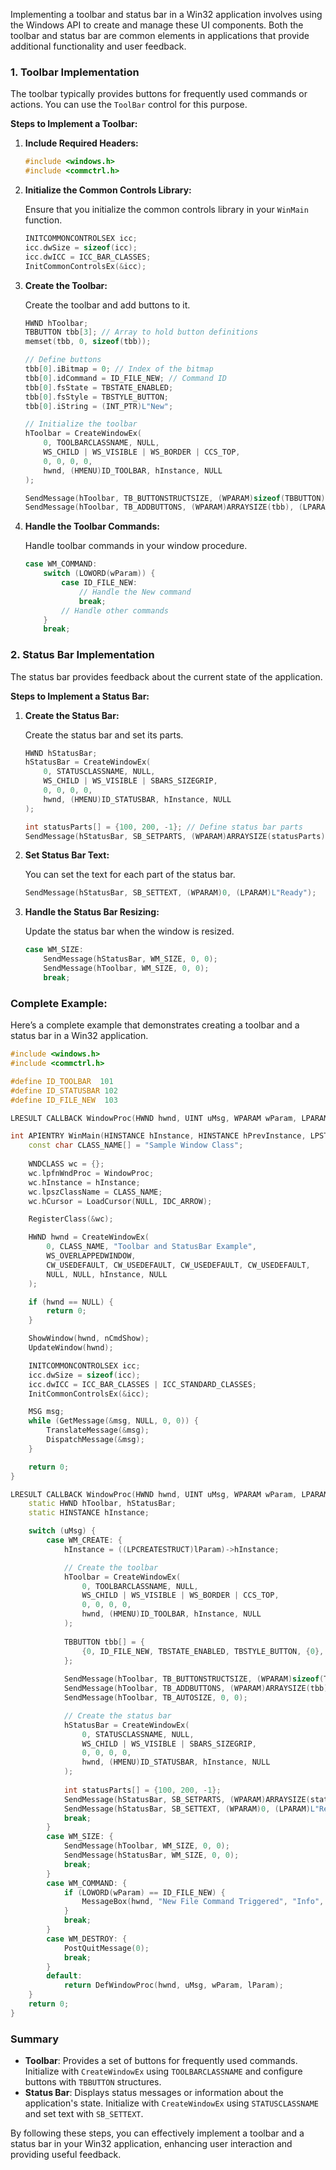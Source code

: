 Implementing a toolbar and status bar in a Win32 application involves using the Windows API to create and manage these UI components. Both the toolbar and status bar are common elements in applications that provide additional functionality and user feedback.

### **1. Toolbar Implementation**

The toolbar typically provides buttons for frequently used commands or actions. You can use the `ToolBar` control for this purpose.

**Steps to Implement a Toolbar:**

1. **Include Required Headers:**

   ```cpp
   #include <windows.h>
   #include <commctrl.h>
   ```

2. **Initialize the Common Controls Library:**

   Ensure that you initialize the common controls library in your `WinMain` function.

   ```cpp
   INITCOMMONCONTROLSEX icc;
   icc.dwSize = sizeof(icc);
   icc.dwICC = ICC_BAR_CLASSES;
   InitCommonControlsEx(&icc);
   ```

3. **Create the Toolbar:**

   Create the toolbar and add buttons to it.

   ```cpp
   HWND hToolbar;
   TBBUTTON tbb[3]; // Array to hold button definitions
   memset(tbb, 0, sizeof(tbb));
   
   // Define buttons
   tbb[0].iBitmap = 0; // Index of the bitmap
   tbb[0].idCommand = ID_FILE_NEW; // Command ID
   tbb[0].fsState = TBSTATE_ENABLED;
   tbb[0].fsStyle = TBSTYLE_BUTTON;
   tbb[0].iString = (INT_PTR)L"New";
   
   // Initialize the toolbar
   hToolbar = CreateWindowEx(
       0, TOOLBARCLASSNAME, NULL,
       WS_CHILD | WS_VISIBLE | WS_BORDER | CCS_TOP,
       0, 0, 0, 0,
       hwnd, (HMENU)ID_TOOLBAR, hInstance, NULL
   );
   
   SendMessage(hToolbar, TB_BUTTONSTRUCTSIZE, (WPARAM)sizeof(TBBUTTON), 0);
   SendMessage(hToolbar, TB_ADDBUTTONS, (WPARAM)ARRAYSIZE(tbb), (LPARAM)&tbb);
   ```

4. **Handle the Toolbar Commands:**

   Handle toolbar commands in your window procedure.

   ```cpp
   case WM_COMMAND:
       switch (LOWORD(wParam)) {
           case ID_FILE_NEW:
               // Handle the New command
               break;
           // Handle other commands
       }
       break;
   ```

### **2. Status Bar Implementation**

The status bar provides feedback about the current state of the application.

**Steps to Implement a Status Bar:**

1. **Create the Status Bar:**

   Create the status bar and set its parts.

   ```cpp
   HWND hStatusBar;
   hStatusBar = CreateWindowEx(
       0, STATUSCLASSNAME, NULL,
       WS_CHILD | WS_VISIBLE | SBARS_SIZEGRIP,
       0, 0, 0, 0,
       hwnd, (HMENU)ID_STATUSBAR, hInstance, NULL
   );
   
   int statusParts[] = {100, 200, -1}; // Define status bar parts
   SendMessage(hStatusBar, SB_SETPARTS, (WPARAM)ARRAYSIZE(statusParts), (LPARAM)statusParts);
   ```

2. **Set Status Bar Text:**

   You can set the text for each part of the status bar.

   ```cpp
   SendMessage(hStatusBar, SB_SETTEXT, (WPARAM)0, (LPARAM)L"Ready");
   ```

3. **Handle the Status Bar Resizing:**

   Update the status bar when the window is resized.

   ```cpp
   case WM_SIZE:
       SendMessage(hStatusBar, WM_SIZE, 0, 0);
       SendMessage(hToolbar, WM_SIZE, 0, 0);
       break;
   ```

### **Complete Example:**

Here’s a complete example that demonstrates creating a toolbar and a status bar in a Win32 application.

```cpp
#include <windows.h>
#include <commctrl.h>

#define ID_TOOLBAR  101
#define ID_STATUSBAR 102
#define ID_FILE_NEW  103

LRESULT CALLBACK WindowProc(HWND hwnd, UINT uMsg, WPARAM wParam, LPARAM lParam);

int APIENTRY WinMain(HINSTANCE hInstance, HINSTANCE hPrevInstance, LPSTR lpCmdLine, int nCmdShow) {
    const char CLASS_NAME[] = "Sample Window Class";
    
    WNDCLASS wc = {};
    wc.lpfnWndProc = WindowProc;
    wc.hInstance = hInstance;
    wc.lpszClassName = CLASS_NAME;
    wc.hCursor = LoadCursor(NULL, IDC_ARROW);

    RegisterClass(&wc);

    HWND hwnd = CreateWindowEx(
        0, CLASS_NAME, "Toolbar and StatusBar Example",
        WS_OVERLAPPEDWINDOW,
        CW_USEDEFAULT, CW_USEDEFAULT, CW_USEDEFAULT, CW_USEDEFAULT,
        NULL, NULL, hInstance, NULL
    );

    if (hwnd == NULL) {
        return 0;
    }

    ShowWindow(hwnd, nCmdShow);
    UpdateWindow(hwnd);

    INITCOMMONCONTROLSEX icc;
    icc.dwSize = sizeof(icc);
    icc.dwICC = ICC_BAR_CLASSES | ICC_STANDARD_CLASSES;
    InitCommonControlsEx(&icc);

    MSG msg;
    while (GetMessage(&msg, NULL, 0, 0)) {
        TranslateMessage(&msg);
        DispatchMessage(&msg);
    }

    return 0;
}

LRESULT CALLBACK WindowProc(HWND hwnd, UINT uMsg, WPARAM wParam, LPARAM lParam) {
    static HWND hToolbar, hStatusBar;
    static HINSTANCE hInstance;

    switch (uMsg) {
        case WM_CREATE: {
            hInstance = ((LPCREATESTRUCT)lParam)->hInstance;

            // Create the toolbar
            hToolbar = CreateWindowEx(
                0, TOOLBARCLASSNAME, NULL,
                WS_CHILD | WS_VISIBLE | WS_BORDER | CCS_TOP,
                0, 0, 0, 0,
                hwnd, (HMENU)ID_TOOLBAR, hInstance, NULL
            );
            
            TBBUTTON tbb[] = {
                {0, ID_FILE_NEW, TBSTATE_ENABLED, TBSTYLE_BUTTON, {0}, 0, (INT_PTR)L"New"}
            };
            
            SendMessage(hToolbar, TB_BUTTONSTRUCTSIZE, (WPARAM)sizeof(TBBUTTON), 0);
            SendMessage(hToolbar, TB_ADDBUTTONS, (WPARAM)ARRAYSIZE(tbb), (LPARAM)&tbb);
            SendMessage(hToolbar, TB_AUTOSIZE, 0, 0);

            // Create the status bar
            hStatusBar = CreateWindowEx(
                0, STATUSCLASSNAME, NULL,
                WS_CHILD | WS_VISIBLE | SBARS_SIZEGRIP,
                0, 0, 0, 0,
                hwnd, (HMENU)ID_STATUSBAR, hInstance, NULL
            );
            
            int statusParts[] = {100, 200, -1};
            SendMessage(hStatusBar, SB_SETPARTS, (WPARAM)ARRAYSIZE(statusParts), (LPARAM)statusParts);
            SendMessage(hStatusBar, SB_SETTEXT, (WPARAM)0, (LPARAM)L"Ready");
            break;
        }
        case WM_SIZE: {
            SendMessage(hToolbar, WM_SIZE, 0, 0);
            SendMessage(hStatusBar, WM_SIZE, 0, 0);
            break;
        }
        case WM_COMMAND: {
            if (LOWORD(wParam) == ID_FILE_NEW) {
                MessageBox(hwnd, "New File Command Triggered", "Info", MB_OK);
            }
            break;
        }
        case WM_DESTROY: {
            PostQuitMessage(0);
            break;
        }
        default:
            return DefWindowProc(hwnd, uMsg, wParam, lParam);
    }
    return 0;
}
```

### **Summary**

- **Toolbar**: Provides a set of buttons for frequently used commands. Initialize with `CreateWindowEx` using `TOOLBARCLASSNAME` and configure buttons with `TBBUTTON` structures.
- **Status Bar**: Displays status messages or information about the application's state. Initialize with `CreateWindowEx` using `STATUSCLASSNAME` and set text with `SB_SETTEXT`.

By following these steps, you can effectively implement a toolbar and a status bar in your Win32 application, enhancing user interaction and providing useful feedback.